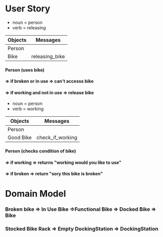 # User Story
- noun = person
- verb = releasing

Objects  | Messages
------------- | -------------
Person  |
Bike  | releasing_bike

#### Person (uses bike) 
#### => if broken or in use => can't accesss bike
#### => if working and not in use => release bike

- noun = person
- verb = working

Objects  | Messages
------------- | -------------
Person  |
Good Bike  | check_if_working

#### Person (checks condition of bike) 
#### => if working => returns "working would you like to use"
#### => if broken => return "sory this bike is broken"

# Domain Model

### Broken bike => In Use Bike =>Functional Bike => Docked Bike => Bike
### Stocked Bike Rack => Empty DockingStation => DockingStation